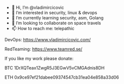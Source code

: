 - 👋 Hi, I’m @vladimircicovic
- 👀 I’m interested in security, linux & devops
- 🌱 I’m currently learning security, asm, Golang
- 💞️ I’m looking to collaborate on space travels
- 📫 How to reach me: telepathic


DevOps: https://www.vladimircicovic.com/ 

RedTeaming: https://www.teamred.se/



If you like my work please donate:

BTC  1DrXQTeax1ZwgR5J3EGwV5vCMGAdnis8DH

ETH 0x9ce97ef21dabee09374547cb31ea04e858a33d06

<!---
vladimircicovic/vladimircicovic is a ✨ special ✨ repository because its `README.md` (this file) appears on your GitHub profile.
You can click the Preview link to take a look at your changes.
--->
